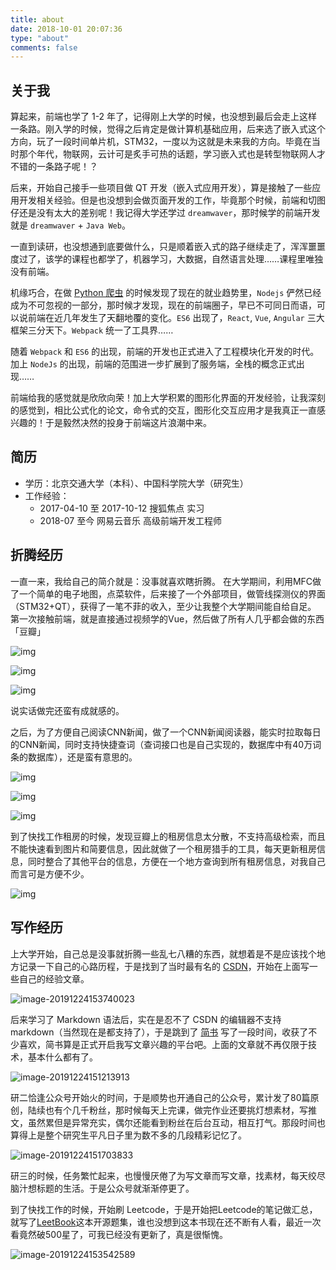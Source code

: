 ```yaml
---
title: about
date: 2018-10-01 20:07:36
type: "about"
comments: false
---
```

## 关于我

算起来，前端也学了 1-2 年了，记得刚上大学的时候，也没想到最后会走上这样一条路。刚入学的时候，觉得之后肯定是做计算机基础应用，后来选了嵌入式这个方向，玩了一段时间单片机，STM32，一度以为这就是未来我的方向。毕竟在当时那个年代，物联网，云计可是炙手可热的话题，学习嵌入式也是转型物联网人才不错的一条路子呢！？

后来，开始自己接手一些项目做 QT 开发（嵌入式应用开发），算是接触了一些应用开发相关经验。但是也没想到会做页面开发的工作，毕竟那个时候，前端和切图仔还是没有太大的差别呢！我记得大学还学过 `dreamwaver`，那时候学的前端开发就是 `dreamwaver` + `Java Web`。

一直到读研，也没想通到底要做什么，只是顺着嵌入式的路子继续走了，浑浑噩噩度过了，该学的课程也都学了，机器学习，大数据，自然语言处理……课程里唯独没有前端。

机缘巧合，在做 [Python 爬虫](https://hksite.cn/%E5%90%8E%E7%AB%AF%E6%8A%80%E6%9C%AF/python/%E4%BB%8E%E6%8B%89%E5%8B%BE%E7%BD%91%E6%95%B0%E6%8D%AE%E7%9C%8B%E7%9B%AE%E5%89%8D%E3%80%90IT%E5%B8%82%E5%9C%BA%E8%A1%8C%E6%83%85%E3%80%91/) 的时候发现了现在的就业趋势里，`Nodejs` 俨然已经成为不可忽视的一部分，那时候才发现，现在的前端圈子，早已不可同日而语，可以说前端在近几年发生了天翻地覆的变化。`ES6` 出现了，`React`, `Vue`, `Angular` 三大框架三分天下。`Webpack` 统一了工具界……

随着 `Webpack` 和 `ES6` 的出现，前端的开发也正式进入了工程模块化开发的时代。加上 `NodeJs` 的出现，前端的范围进一步扩展到了服务端，全栈的概念正式出现……

前端给我的感觉就是欣欣向荣！加上大学积累的图形化界面的开发经验，让我深刻的感觉到，相比公式化的论文，命令式的交互，图形化交互应用才是我真正一直感兴趣的！于是毅然决然的投身于前端这片浪潮中来。


## 简历
- 学历：北京交通大学（本科）、中国科学院大学（研究生）
- 工作经验：
  - 2017-04-10 至 2017-10-12 搜狐焦点 实习 
  - 2018-07 至今 网易云音乐 高级前端开发工程师

## 折腾经历
一直一来，我给自己的简介就是：没事就喜欢瞎折腾。
在大学期间，利用MFC做了一个简单的电子地图，点菜软件，后来接了一个外部项目，做管线探测仪的界面（STM32+QT），获得了一笔不菲的收入，至少让我整个大学期间能自给自足。
第一次接触前端，就是直接通过视频学的Vue，然后做了所有人几乎都会做的东西「豆瓣」

![img](http://img.hksite.cn/2019-12-24-070649.png)

![img](http://img.hksite.cn/2019-12-24-070708.png)

![img](http://img.hksite.cn/2019-12-24-070753.png)

说实话做完还蛮有成就感的。

之后，为了方便自己阅读CNN新闻，做了一个CNN新闻阅读器，能实时拉取每日的CNN新闻，同时支持快捷查词（查词接口也是自己实现的，数据库中有40万词条的数据库），还是蛮有意思的。

![img](http://img.hksite.cn/2019-12-24-070824.jpg)

![img](http://img.hksite.cn/2019-12-24-070841.jpg)

![img](http://img.hksite.cn/2019-12-24-070852.jpg)

到了快找工作租房的时候，发现豆瓣上的租房信息太分散，不支持高级检索，而且不能快速看到图片和简要信息，因此就做了一个租房猎手的工具，每天更新租房信息，同时整合了其他平台的信息，方便在一个地方查询到所有租房信息，对我自己而言可是方便不少。

![img](http://img.hksite.cn/2019-12-24-080439.png)

## 写作经历

上大学开始，自己总是没事就折腾一些乱七八糟的东西，就想着是不是应该找个地方记录一下自己的心路历程，于是找到了当时最有名的 [CSDN](https://me.csdn.net/hk2291976)，开始在上面写一些自己的经验文章。

![image-20191224153740023](http://img.hksite.cn/2019-12-24-073740.png)

后来学习了 Markdown 语法后，实在是忍不了 CSDN 的编辑器不支持 markdown（当然现在是都支持了），于是跳到了 [简书](https://www.jianshu.com/u/30f737ee0051) 写了一段时间，收获了不少喜欢，简书算是正式开启我写文章兴趣的平台吧。上面的文章就不再仅限于技术，基本什么都有了。

![image-20191224151213913](http://img.hksite.cn/2019-12-24-071214.png)



研二恰逢公众号开始火的时间，于是顺势也开通自己的公众号，累计发了80篇原创，陆续也有个几千粉丝，那时候每天上完课，做完作业还要挑灯想素材，写推文，虽然累但是异常充实，偶尔还能看到粉丝在后台互动，相互打气。那段时间也算得上是整个研究生平凡日子里为数不多的几段精彩记忆了。

![image-20191224151703833](http://img.hksite.cn/2019-12-24-071707.png)



研三的时候，任务繁忙起来，也慢慢厌倦了为写文章而写文章，找素材，每天绞尽脑汁想标题的生活。于是公众号就渐渐停更了。

到了快找工作的时候，开始刷 Leetcode，于是开始把Leetcode的笔记做汇总，就写了[LeetBook](https://hk029.gitbooks.io/leetbook/content/)这本开源题集，谁也没想到这本书现在还不断有人看，最近一次看竟然破500星了，可我已经没有更新了，真是很惭愧。

![image-20191224153542589](http://img.hksite.cn/2019-12-24-073545.png)